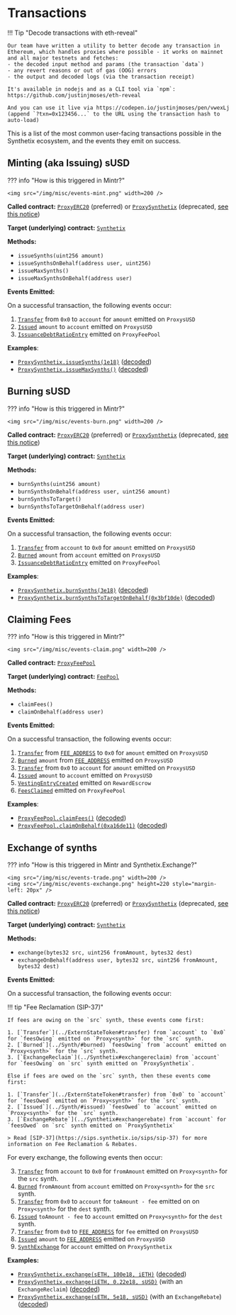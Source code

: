 # Transactions

!!! Tip "Decode transactions with eth-reveal"

    Our team have written a utility to better decode any transaction in Ethereum, which handles proxies where possible - it works on mainnet and all major testnets and fetches:
    - the decoded input method and params (the transaction `data`)
    - any revert reasons or out of gas (OOG) errors
    - the output and decoded logs (via the transaction receipt)

    It's available in nodejs and as a CLI tool via `npm`: https://github.com/justinjmoses/eth-reveal

    And you can use it live via https://codepen.io/justinjmoses/pen/vwexLj (append `?txn=0x123456...` to the URL using the transaction hash to auto-load)


This is a list of the most common user-facing transactions possible in the Synthetix ecosystem, and the events they emit on success.

## Minting (aka Issuing) sUSD

??? info "How is this triggered in Mintr?"

    <img src="/img/misc/events-mint.png" width=200 />

**Called contract:** [`ProxyERC20`](https://contracts.synthetix.io/ProxyERC20) (preferred) or [`ProxySynthetix`](https://contracts.synthetix.io/ProxySynthetix) (deprecated, [see this notice](/integration-guide#proxies))

**Target (underlying) contract:** [`Synthetix`](https://contracts.synthetix.io/Synthetix)

**Methods:**

- `issueSynths(uint256 amount)`
- `issueSynthsOnBehalf(address user, uint256)`
- `issueMaxSynths()`
- `issueMaxSynthsOnBehalf(address user)`

**Events Emitted:**

On a successful transaction, the following events occur:

1. [`Transfer`](../ExternStateToken/#transfer) from `0x0` to `account` for `amount` emitted on `ProxysUSD`
2. [`Issued`](../Synth/#issued) `amount` to `account` emitted on `ProxysUSD`
3. [`IssuanceDebtRatioEntry`](../FeePool/#issuancedebtratioentry) emitted on `ProxyFeePool`

**Examples**:

- [`ProxySynthetix.issueSynths(1e18)`](https://etherscan.io/tx/0x5df667fa499772621745a3af169fed477f78e11434fed227588de928a5793f30) ([decoded](https://codepen.io/justinjmoses/pen/vwexLj?txn=0x5df667fa499772621745a3af169fed477f78e11434fed227588de928a5793f30))
- [`ProxySynthetix.issueMaxSynths()`](https://etherscan.io/tx/0x40672a3965d1028891011c672118d99de21b709189b00c60e09c3561d604e571) ([decoded](https://codepen.io/justinjmoses/pen/vwexLj?txn=0x40672a3965d1028891011c672118d99de21b709189b00c60e09c3561d604e571))


## Burning sUSD

??? info "How is this triggered in Mintr?"

    <img src="/img/misc/events-burn.png" width=200 />

**Called contract:** [`ProxyERC20`](https://contracts.synthetix.io/ProxyERC20) (preferred) or [`ProxySynthetix`](https://contracts.synthetix.io/ProxySynthetix) (deprecated, [see this notice](/integration-guide#proxies))

**Target (underlying) contract:** [`Synthetix`](https://contracts.synthetix.io/Synthetix)

**Methods:**

- `burnSynths(uint256 amount)`
- `burnSynthsOnBehalf(address user, uint256 amount)`
- `burnSynthsToTarget()`
- `burnSynthsToTargetOnBehalf(address user)`

**Events Emitted:**

On a successful transaction, the following events occur:

1. [`Transfer`](../ExternStateToken/#transfer) from `account` to `0x0` for `amount` emitted on `ProxysUSD`
2. [`Burned`](../Synth/#burned) `amount` from `account` emitted on `ProxysUSD`
3. [`IssuanceDebtRatioEntry`](../FeePool/#issuancedebtratioentry) emitted on `ProxyFeePool`

**Examples**:

- [`ProxySynthetix.burnSynths(3e18)`](https://etherscan.io/tx/0xc781ddb16ca1e3fed5cf2acb1749e26a1b125057b6f9bfd23235c71381749843) ([decoded](https://codepen.io/justinjmoses/pen/vwexLj?txn=0xc781ddb16ca1e3fed5cf2acb1749e26a1b125057b6f9bfd23235c71381749843))
- [`ProxySynthetix.burnSynthsToTargetOnBehalf(0x3bf10de)`](https://etherscan.io/tx/0x53eb0cc3509726b02ba53fe869583d964b6ccdc48099c6fbab62d46b4774a01f) ([decoded](https://codepen.io/justinjmoses/pen/vwexLj?txn=0x53eb0cc3509726b02ba53fe869583d964b6ccdc48099c6fbab62d46b4774a01f))


## Claiming Fees

??? info "How is this triggered in Mintr?"

    <img src="/img/misc/events-claim.png" width=200 />

**Called contract:** [`ProxyFeePool`](https://contracts.synthetix.io/ProxyFeePool)

**Target (underlying) contract:** [`FeePool`](https://contracts.synthetix.io/FeePool)

**Methods:**

- `claimFees()`
- `claimOnBehalf(address user)`

**Events Emitted:**

On a successful transaction, the following events occur:

1. [`Transfer`](../ExternStateToken#transfer) from [`FEE_ADDRESS`](../FeePool/#fee_address) to `0x0` for `amount` emitted on `ProxysUSD`
2. [`Burned`](../Synth/#burned) `amount` from [`FEE_ADDRESS`](../FeePool/#fee_address) emitted on `ProxysUSD`
3. [`Transfer`](../ExternStateToken/#transfer) from `0x0` to `account` for `amount` emitted on `ProxysUSD`
4. [`Issued`](../Synth/#issued) `amount` to `account` emitted on `ProxysUSD`
5. [`VestingEntryCreated`](../RewardEscrow#vestingentrycreated) emitted on `RewardEscrow`
6. [`FeesClaimed`](../FeePool#feesclaimed) emitted on `ProxyFeePool`

**Examples**:

- [`ProxyFeePool.claimFees()`](https://etherscan.io/tx/0xa49256e412c7ede6c81eeeaa6c111a5ffc051fe8dd103123cc75e6bb96761fec) ([decoded](https://codepen.io/justinjmoses/pen/vwexLj?txn=0xa49256e412c7ede6c81eeeaa6c111a5ffc051fe8dd103123cc75e6bb96761fec))
- [`ProxyFeePool.claimOnBehalf(0xa16de11)`](https://etherscan.io/tx/0x2ba1bcd89c2c6178660afa6fa25674d7573cd58eb63f03416b40c053671879e8) ([decoded](https://codepen.io/justinjmoses/pen/vwexLj?txn=0x2ba1bcd89c2c6178660afa6fa25674d7573cd58eb63f03416b40c053671879e8))


## Exchange of synths

??? info "How is this triggered in Mintr and Synthetix.Exchange?"

    <img src="/img/misc/events-trade.png" width=200 />
    <img src="/img/misc/events-exchange.png" height=220 style="margin-left: 20px" />

**Called contract:** [`ProxyERC20`](https://contracts.synthetix.io/ProxyERC20) (preferred) or [`ProxySynthetix`](https://contracts.synthetix.io/ProxySynthetix) (deprecated, [see this notice](/integration-guide#proxies))

**Target (underlying) contract:** [`Synthetix`](https://contracts.synthetix.io/Synthetix)

**Methods:**

- `exchange(bytes32 src, uint256 fromAmount, bytes32 dest)`
- `exchangeOnBehalf(address user, bytes32 src, uint256 fromAmount, bytes32 dest)`

**Events Emitted:**

On a successful transaction, the following events occur:

!!! tip "Fee Reclamation (SIP-37)"

    If fees are owing on the `src` synth, these events come first:

    1. [`Transfer`](../ExternStateToken#transfer) from `account` to `0x0` for `feesOwing` emitted on `Proxy<synth>` for the `src` synth.
    2. [`Burned`](../Synth/#burned) `feesOwing` from `account` emitted on `Proxy<synth>` for the `src` synth.
    3. [`ExchangeReclaim`](../Synthetix#exchangereclaim) from `account` for `feesOwing` on `src` synth emitted on `ProxySynthetix`.

    Else if fees are owed on the `src` synth, then these events come first:

    1. [`Transfer`](../ExternStateToken#transfer) from `0x0` to `account` for `feesOwed` emitted on `Proxy<synth>` for the `src` synth.
    2. [`Issued`](../Synth/#issued) `feesOwed` to `account` emitted on `Proxy<synth>` for the `src` synth.
    3. [`ExchangeRebate`](../Synthetix#exchangerebate) from `account` for `feesOwed` on `src` synth emitted on `ProxySynthetix`

    > Read [SIP-37](https://sips.synthetix.io/sips/sip-37) for more information on Fee Reclamation & Rebates.

For every exchange, the following events then occur:

3. [`Transfer`](../ExternStateToken/#transfer) from `account` to `0x0` for `fromAmount` emitted on `Proxy<synth>` for the `src` synth.
4. [`Burned`](../Synth/#burned) `fromAmount` from `account` emitted on `Proxy<synth>` for the `src` synth.
5. [`Transfer`](../ExternStateToken/#transfer) from `0x0` to `account` for `toAmount - fee` emitted on on `Proxy<synth>` for the `dest` synth.
6. [`Issued`](../Synth/#issued) `toAmount - fee` to `account` emitted on `Proxy<synth>` for the `dest` synth.
7. [`Transfer`](../ExternStateToken/#transfer) from `0x0` to [`FEE_ADDRESS`](../FeePool/#fee_address) for `fee` emitted on `ProxysUSD`
8. [`Issued`](../Synth/#issued) `amount` to [`FEE_ADDRESS`](../FeePool/#fee_address) emitted on `ProxysUSD`
9.  [`SynthExchange`](../Synthetix/#synthexchange) for `account` emitted on `ProxySynthetix`

**Examples:**

- [`ProxySynthetix.exchange(sETH, 100e18, iETH)`](https://etherscan.io/tx/0xe85969d5c65e68968f4a55721ffa30b4da564f74f73af6a0ed1470cbd3935877)  ([decoded](https://codepen.io/justinjmoses/pen/vwexLj?txn=0xe85969d5c65e68968f4a55721ffa30b4da564f74f73af6a0ed1470cbd3935877))
- [`ProxySynthetix.exchange(iETH, 0.22e18, sUSD)`](https://etherscan.io/tx/0x2e0b807336fcd7aed23adfac923eb19a6fdfc73eae41335a229681c10e615c56) (with an `ExchangeReclaim`)  ([decoded](https://codepen.io/justinjmoses/pen/vwexLj?txn=0x2e0b807336fcd7aed23adfac923eb19a6fdfc73eae41335a229681c10e615c56))
- [`ProxySynthetix.exchange(sETH, 5e18, sUSD)`](https://etherscan.io/tx/0x0d7ac5ca424b3a7dcd0a641e1ed614158426d6229445a079dd0f21b8b0876919) (with an `ExchangeRebate`)  ([decoded](https://codepen.io/justinjmoses/pen/vwexLj?txn=0x0d7ac5ca424b3a7dcd0a641e1ed614158426d6229445a079dd0f21b8b0876919))
